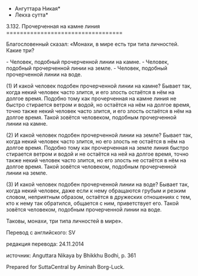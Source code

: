 * Ангуттара Никая*
* Лекха сутта*

3\.132\. Прочерченная на камне линия
\=\=\=\=\=\=\=\=\=\=\=\=\=\=\=\=\=\=\=\=\=\=\=\=\=\=\=\=\=\=\=\=\=\=

Благословенный сказал: «Монахи, в мире есть три типа личностей\. Какие три?

\- Человек, подобный прочерченной линии на камне\.
\- Человек, подобный прочерченной линии на земле\.
\- Человек, подобный прочерченной линии на воде\.

\(1\) И какой человек подобен прочерченной линии на камне? Бывает так, когда некий человек часто злится, и его злость остаётся в нём на долгое время\. Подобно тому как прочерченная на камне линия не быстро стирается ветром и водой, но остаётся на нём на долгое время, точно также некий человек часто злится, и его злость остаётся в нём на долгое время\. Такой зовётся человеком, подобным прочерченной линии на камне\.

\(2\) И какой человек подобен прочерченной линии на земле? Бывает так, когда некий человек часто злится, но его злость не остаётся в нём на долгое время\. Подобно тому как прочерченная на земле линия быстро стирается ветром и водой и не остаётся на ней на долгое время, точно также некий человек часто злится, но его злость не остаётся в нём на долгое время\. Такой зовётся человеком, подобным прочерченной линии на земле\.

\(3\) И какой человек подобен прочерченной линии на воде? Бывает так, когда некий человек, даже если к нему обращаются грубым и резким словом, неприятным образом, остаётся в дружеских отношениях с тем, кто к нему так обратился, общается с ним, приветствует его\. Такой зовётся человеком, подобным прочерченной линии на воде\.

Таковы, монахи, три типа личностей в мире»\.

Перевод с английского: SV

редакция перевода: 24\.11\.2014

источник: Anguttara Nikaya by Bhikkhu Bodhi, p\. 361

Prepared for SuttaCentral by Aminah Borg\-Luck\.